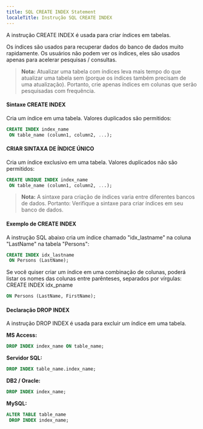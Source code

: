 ```yaml
---
title: SQL CREATE INDEX Statement
localeTitle: Instrução SQL CREATE INDEX
---
```

A instrução CREATE INDEX é usada para criar índices em tabelas.

Os índices são usados ​​para recuperar dados do banco de dados muito rapidamente. Os usuários não podem ver os índices, eles são usados ​​apenas para acelerar pesquisas / consultas.

> **Nota:** Atualizar uma tabela com índices leva mais tempo do que atualizar uma tabela sem (porque os índices também precisam de uma atualização). Portanto, crie apenas índices em colunas que serão pesquisadas com frequência.

#### Sintaxe CREATE INDEX

Cria um índice em uma tabela. Valores duplicados são permitidos:

```sql
CREATE INDEX index_name 
 ON table_name (column1, column2, ...); 
```

#### CRIAR SINTAXA DE ÍNDICE ÚNICO

Cria um índice exclusivo em uma tabela. Valores duplicados não são permitidos:

```sql
CREATE UNIQUE INDEX index_name 
 ON table_name (column1, column2, ...); 
```

> **Nota:** A sintaxe para criação de índices varia entre diferentes bancos de dados. Portanto: Verifique a sintaxe para criar índices em seu banco de dados.

#### Exemplo de CREATE INDEX

A instrução SQL abaixo cria um índice chamado "idx\_lastname" na coluna "LastName" na tabela "Persons":

```sql
CREATE INDEX idx_lastname 
 ON Persons (LastName); 
```

Se você quiser criar um índice em uma combinação de colunas, poderá listar os nomes das colunas entre parênteses, separados por vírgulas: CREATE INDEX idx\_pname

```sql
ON Persons (LastName, FirstName); 
```

#### Declaração DROP INDEX

A instrução DROP INDEX é usada para excluir um índice em uma tabela.

**MS Access:**

```sql
DROP INDEX index_name ON table_name; 
```

**Servidor SQL:**

```sql
DROP INDEX table_name.index_name; 
```

**DB2 / Oracle:**

```sql
DROP INDEX index_name; 
```

**MySQL:**

```sql
ALTER TABLE table_name 
 DROP INDEX index_name; 

```